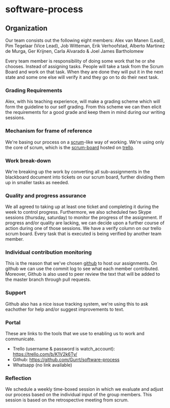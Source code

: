 # software-process

## Organization
Our team consists out the following eight members:
Alex van Manen (Lead),
Pim Tegelaar (Vice Lead),
Job Witteman,
Erik Verhoofstad,
Alberto Martinez de Murga,
Ger Krijnen,
Carla Alvarado &
Joel James Bartholomew

Every team member is responsibility of doing some work that he or she chooses. Instead of assigning tasks. People will take a task from the Scrum Board and work on that task. When they are done they will put it in the next state and some one else will verify it and they go on to do their next task.


### Grading Requirements
Alex, with his teaching experience, will make a grading scheme which will form the guideline to our self grading.
From this scheme we can then elicit the requirements for a good grade and keep them in mind during our writing sessions.

### Mechanism for frame of reference
We're basing our process on a [scrum](http://www.scrumguides.org/scrum-guide.html)-like way of working.
We're using only the core of scrum, which is the [scrum-board](https://www.mountaingoatsoftware.com/agile/scrum/task-boards) hosted on [trello](https://trello.com).

### Work break-down
We're breaking up the work by converting all sub-assignments in the blackboard document into tickets on our scrum board, further dividing them up in smaller tasks as needed.

### Quality and progress assurance
We all agreed to taking up at least one ticket and completing it during the week to control progress.
Furthermore, we also scheduled two Skype sessions (thursday, saturday) to monitor the progress of the assignment.
If progress and/or quality are lacking, we can decide upon a further course of action during one of those sessions. We have a verify column on our trello scrum board. Every task that is executed is being verified by another team member.

### Individual contribution monitoring
This is the reason that we've chosen [github](https://github.com) to host our assignments.
On github we can use the commit log to see what each member contributed.
Moreover, Github is also used to peer review the text that will be added to the master branch through pull requests.

### Support
Github also has a nice issue tracking system, we're using this to ask eachother for help and/or suggest improvements to text.

### Portal
These are links to the tools that we use to enabling us to work and communicate. 
 * Trello (username & password is watch_account): https://trello.com/b/K1V2k6Ty/     
 * Github: https://github.com/Gurrt/software-process
 * Whatsapp (no link available)

### Reflection
We schedule a weekly time-boxed session in which we evaluate and adjust our process based on the individual input of the group members. This session is based on the retrospective meeting from scrum. 


